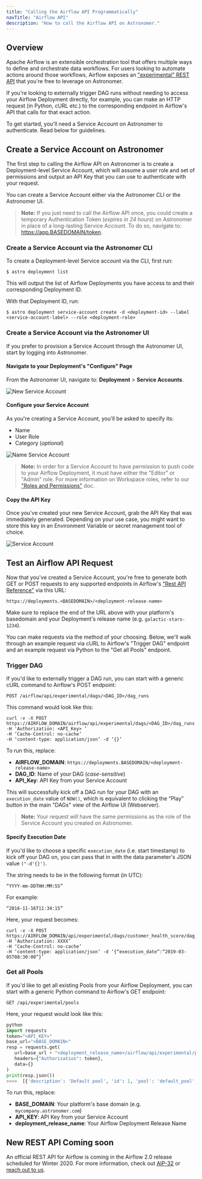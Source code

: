 ```yaml
---
title: "Calling the Airflow API Programmatically"
navTitle: "Airflow API"
description: "How to call the Airflow API on Astronomer."
---
```


## Overview

Apache Airflow is an extensible orchestration tool that offers multiple ways to define and orchestrate data workflows. For users looking to automate actions around those workflows, Airflow exposes an ["experimental" REST API](https://airflow.apache.org/docs/stable/rest-api-ref.html) that you're free to leverage on Astronomer.

If you're looking to externally trigger DAG runs without needing to access your Airflow Deployment directly, for example, you can make an HTTP request (in Python, cURL etc.) to the corresponding endpoint in Airflow's API that calls for that exact action.

To get started, you'll need a Service Account on Astronomer to authenticate. Read below for guidelines.

## Create a Service Account on Astronomer

The first step to calling the Airflow API on Astronomer is to create a Deployment-level Service Account, which will assume a user role and set of permissions and output an API Key that you can use to authenticate with your request.

You can create a Service Account either via the Astronomer CLI or the Astronomer UI.

> **Note:** If you just need to call the Airflow API once, you could create a temporary Authentication Token (_expires in 24 hours_) on Astronomer in place of a long-lasting Service Account. To do so, navigate to: https://app.BASEDOMAIN/token.

### Create a Service Account via the Astronomer CLI

To create a Deployment-level Service account via the CLI, first run:

```
$ astro deployment list
```

This will output the list of Airflow Deployments you have access to and their corresponding Deployment ID.

With that Deployment ID, run:

```
$ astro deployment service-account create -d <deployment-id> --label <service-account-label> --role <deployment-role>
```

### Create a Service Account via the Astronomer UI

If you prefer to provision a Service Account through the Astronomer UI, start by logging into Astronomer.

#### Navigate to your Deployment's "Configure" Page

From the Astronomer UI, navigate to: **Deployment** > **Service Accounts**.

![New Service Account](https://assets2.astronomer.io/main/docs/ci-cd/ci-cd-new-service-account.png)

#### Configure your Service Account

As you're creating a Service Account, you'll be asked to specify its:

- Name
- User Role
- Category (_optional_)

![Name Service Account](https://assets2.astronomer.io/main/docs/ci-cd/ci-cd-name-service-account.png)

> **Note:** In order for a Service Account to have permission to push code to your Airflow Deployment, it must have either the "Editor" or "Admin" role. For more information on Workspace roles, refer to our ["Roles and Permissions"](/docs/enterprise/v0.23/manage-astronomer/workspace-permissions/) doc.

#### Copy the API Key

Once you've created your new Service Account, grab the API Key that was immediately generated. Depending on your use case, you might want to store this key in an Environment Variable or secret management tool of choice.

![Service Account](https://assets2.astronomer.io/main/docs/ci-cd/ci-cd-api-key.png)


## Test an Airflow API Request

Now that you've created a Service Account, you're free to generate both GET or POST requests to any supported endpoints in Airflow's ["Rest API Reference"](https://airflow.apache.org/docs/stable/rest-api-ref.html) via this URL:

```
https://deployments.<BASEDOMAIN>/<deployment-release-name>
```

Make sure to replace the end of the URL above with your platform's basedomain and your Deployment's release name (e.g. `galactic-stars-1234`).

You can make requests via the method of your choosing. Below, we'll walk through an example request via cURL to Airflow's "Trigger DAG" endpoint and an example request via Python to the "Get all Pools" endpoint.

### Trigger DAG

If you'd like to externally trigger a DAG run, you can start with a generic cURL command to Airflow's POST endpoint:

```
POST /airflow/api/experimental/dags/<DAG_ID>/dag_runs
```

This command would look like this:

```
curl -v -X POST
https://AIRFLOW_DOMAIN/airflow/api/experimental/dags/<DAG_ID>/dag_runs
-H 'Authorization: <API_Key> ’
-H ‘Cache-Control: no-cache’
-H ‘content-type: application/json’ -d ‘{}’
```

To run this, replace:

- **AIRFLOW_DOMAIN**: `https://deployments.BASEDOMAIN/<deployment-release-name>`
- **DAG_ID**: Name of your DAG (_case-sensitive_)
- **API_Key**: API Key from your Service Account

This will successfully kick off a DAG run for your DAG with an `execution_date` value of `NOW()`, which is equivalent to clicking the “Play” button in the main "DAGs" view of the Airflow UI (Webserver).

> **Note:** Your request will have the same permissions as the role of the Service Account you created on Astronomer.

#### Specify Execution Date

If you'd like to choose a specific `execution_date` (i.e. start timestamp) to kick off your DAG on, you can pass that in with the data parameter's JSON value `("-d'{}')`.

The string needs to be in the following format (in UTC):

```
“YYYY-mm-DDTHH:MM:SS”
```

For example:

```
“2016-11-16T11:34:15”
```

Here, your request becomes:

```
curl -v -X POST
https://AIRFLOW_DOMAIN/api/experimental/dags/customer_health_score/dag_runs
-H ‘Authorization: XXXX’
-H ‘Cache-Control: no-cache’
-H ‘content-type: application/json’ -d ‘{“execution_date”:“2019-03-05T08:30:00”}’
```

### Get all Pools

If you'd like to get all existing Pools from your Airflow Deployment, you can start with a generic Python command to Airflow's GET endpoint:

```
GET /api/experimental/pools
```

Here, your request would look like this:

```python
python
import requests
token="<API_KEY>"
base_url="<BASE_DOMAIN>"
resp = requests.get(
   url=base_url + "<deployment_release_name>/airflow/api/experimental/pools",
   headers={"Authorization": token},
   data={}
)
print(resp.json())
>>>>  [{'description': 'Default pool', 'id': 1, 'pool': 'default_pool', 'slots': 128}]
```

To run this, replace:

- **BASE_DOMAIN**: Your platform's base domain (e.g. `mycompany.astronomer.com`)
- **API_KEY**: API Key from your Service Account
- **deployment_release_name**: Your Airflow Deployment Release Name

## New REST API Coming soon

An official REST API for Airflow is coming in the Airflow 2.0 release scheduled for Winter 2020. For more information, check out [AIP-32](https://cwiki.apache.org/confluence/display/AIRFLOW/AIP-32%3A+Airflow+REST+API) or [reach out to us](https://support.astronomer.io).
